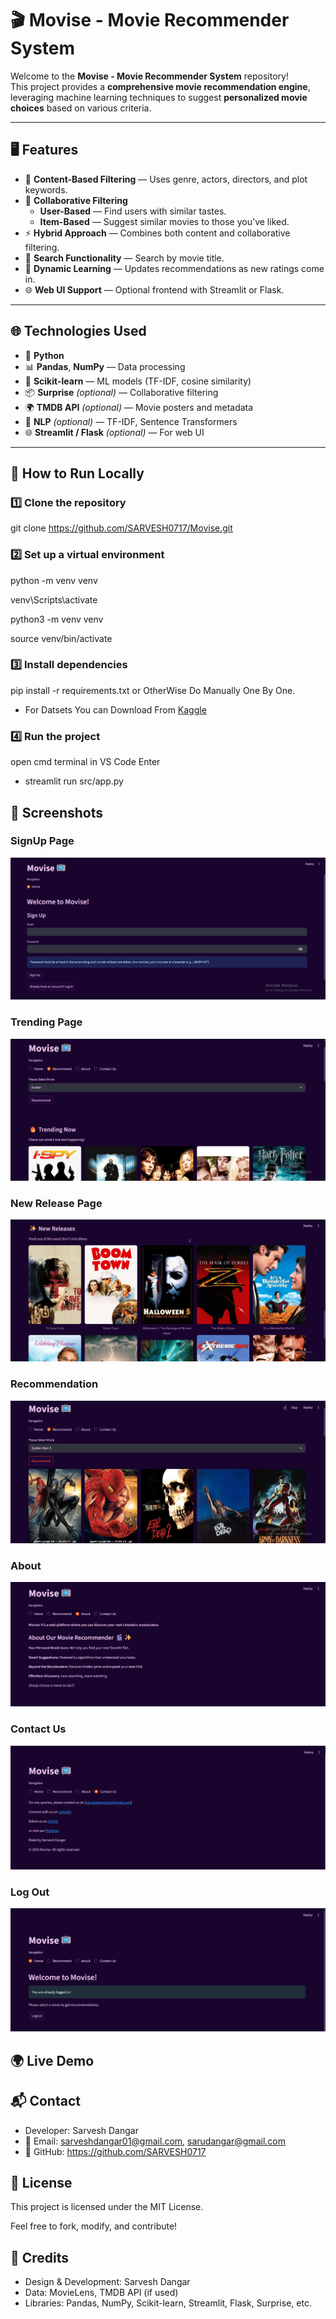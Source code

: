 # 🎬 **Movise - Movie Recommender System**

Welcome to the **Movise - Movie Recommender System** repository!  
This project provides a **comprehensive movie recommendation engine**,  
leveraging machine learning techniques to suggest **personalized movie choices** based on various criteria.

---

## 🖥️ **Features**

- 🎯 **Content-Based Filtering** — Uses genre, actors, directors, and plot keywords.
- 👥 **Collaborative Filtering**
  - **User-Based** — Find users with similar tastes.
  - **Item-Based** — Suggest similar movies to those you've liked.
- ⚡ **Hybrid Approach** — Combines both content and collaborative filtering.
- 🔎 **Search Functionality** — Search by movie title.
- 🧠 **Dynamic Learning** — Updates recommendations as new ratings come in.
- 🌐 **Web UI Support** — Optional frontend with Streamlit or Flask.

---

## 🌐 **Technologies Used**

- 🐍 **Python**
- 📊 **Pandas**, **NumPy** — Data processing
- 🤖 **Scikit-learn** — ML models (TF-IDF, cosine similarity)
- 📦 **Surprise** *(optional)* — Collaborative filtering
- 🌍 **TMDB API** *(optional)* — Movie posters and metadata
- 🧠 **NLP** *(optional)* — TF-IDF, Sentence Transformers
- 🌐 **Streamlit / Flask** *(optional)* — For web UI

---

## 🚀 **How to Run Locally**

### 1️⃣ Clone the repository
git clone https://github.com/SARVESH0717/Movise.git

### 2️⃣ Set up a virtual environment
<!-- For Windows: -->
python -m venv venv  

venv\Scripts\activate 

<!-- macOS/Linux: -->
python3 -m venv venv  

source venv/bin/activate

### 3️⃣ Install dependencies

pip install -r requirements.txt or OtherWise Do Manually One By One.

- For Datsets You can Download From [Kaggle](https://www.kaggle.com/datasets/tmdb/tmdb-movie-metadata/data)

### 4️⃣ Run the project
open cmd terminal in VS Code
Enter 
- streamlit run src/app.py

## 📸 Screenshots
### SignUp Page
![SignUp](Screenshots/SignUp.png)

### Trending Page
![Trending](Screenshots/Trending.png)

### New Release Page
![New Release](Screenshots/NewReleases.png)

### Recommendation
![Recommendation](Screenshots/Recommend.png)

### About
![About](Screenshots/About.png)

### Contact Us
![Contact Us](Screenshots/ContactUs.png)

### Log Out
![Log Out](Screenshots/LogOut.png)


## 🌍 Live Demo


## 📬 Contact
- Developer: Sarvesh Dangar  
- 📧 Email: sarveshdangar01@gmail.com, sarudangar@gmail.com  
- 🔗 GitHub: https://github.com/SARVESH0717  

## 📃 License
This project is licensed under the MIT License.  

Feel free to fork, modify, and contribute!

## 🔖 Credits
- Design & Development: Sarvesh Dangar  
- Data: MovieLens, TMDB API (if used)  
- Libraries: Pandas, NumPy, Scikit-learn, Streamlit, Flask, Surprise, etc.
